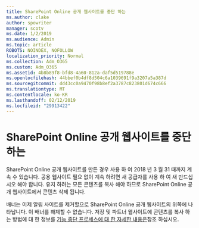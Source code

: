 ```yaml
---
title: SharePoint Online 공개 웹사이트를 중단 하는
ms.author: clake
author: spowriter
manager: scotv
ms.date: 1/2/2019
ms.audience: Admin
ms.topic: article
ROBOTS: NOINDEX, NOFOLLOW
localization_priority: Normal
ms.collection: Adm_O365
ms.custom: Adm_O365
ms.assetid: 4b8b89f8-bfd8-4a60-812a-daf5d519788e
ms.openlocfilehash: 44bbef0b4df8d504c6a1039691f9a3207a5a387d
ms.sourcegitcommit: dd43cc0a9470f98b8ef2a3787c823801d674c666
ms.translationtype: MT
ms.contentlocale: ko-KR
ms.lasthandoff: 02/12/2019
ms.locfileid: "29913422"
---
```

# <a name="sharepoint-online-public-websites-are-being-discontinued"></a>SharePoint Online 공개 웹사이트를 중단 하는

SharePoint Online 공개 웹사이트를 만든 경우 사용 하 여 2018 년 3 월 31 때까지 계속 수 있습니다. 공용 웹사이트 필요 없이 계속 하려면 새 공급자를 사용 하 여 새 만드십시오 해야 합니다. 유지 하려는 모든 콘텐츠를 복사 해야 하므로 SharePoint Online 공개 웹사이트에서 콘텐츠 삭제 됩니다.
  
배너는 이제 알림 사이트를 제거할으로 SharePoint Online 공개 웹사이트의 위쪽에 나타납니다. 이 배너를 해제할 수 없습니다. 저장 및 파트너 웹사이트에 콘텐츠를 복사 하는 방법에 대 한 정보를 [기능 중단 프로세스에 대 한 자세한 내용은](https://go.microsoft.com/fwlink/?linkid=866980)참조 하십시오. 
  

